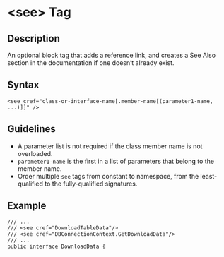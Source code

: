 <!-- loio963251dea92b457fb1149b1ee73d0f30 -->

# <see\> Tag



## Description

An optional block tag that adds a reference link, and creates a See Also section in the documentation if one doesn’t already exist.



## Syntax

```
<see cref="class-or-interface-name[.member-name[(parameter1-name, ...)]]" />
```



## Guidelines

-   A parameter list is not required if the class member name is not overloaded.
-   `parameter1-name` is the first in a list of parameters that belong to the member name.
-   Order multiple `see` tags from constant to namespace, from the least-qualified to the fully-qualified signatures.



## Example

```
/// ...
/// <see cref="DownloadTableData"/>
/// <see cref="DBConnectionContext.GetDownloadData"/>       
/// ...
public interface DownloadData {
```

